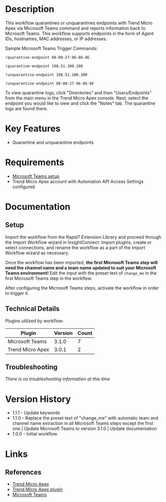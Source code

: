 # Description

This workflow quarantines or unquarantines endpoints with Trend Micro Apex via Microsoft Teams command and reports information back to Microsoft Teams.
This workflow supports endpoints in the form of Agent IDs, hostnames, MAC addresses, or IP addresses.

Sample Microsoft Teams Trigger Commands:

`!quarantine-endpoint 08-00-27-96-86-8E`

`!quarantine-endpoint 198.51.100.100`

`!unquarantine-endpoint 198.51.100.100`

`!unquarantine-endpoint 08-00-27-96-86-8E`

To view quarantine logs, click "Directories" and then "Users/Endpoints" from the main menu in the Trend Micro Apex console.
Next, select the endpoint you would like to view and click the "Notes" tab. The quarantine logs are found there.

# Key Features

* Quarantine and unquarantine endpoints

# Requirements

* [Microsoft Teams setup](https://insightconnect.help.rapid7.com/docs/microsoft-teams)
* Trend Micro Apex account with Automation API Access Settings configured

# Documentation

## Setup

Import the workflow from the Rapid7 Extension Library and proceed through the Import Workflow wizard in InsightConnect. Import plugins, create or select connections, and rename the workflow as a part of the Import Workflow wizard as necessary.

Once the workflow has been imported, **the first Microsoft Teams step will need the channel name and a team name updated to suit your Microsoft Teams environment!** Edit the input with the preset text of `change_me` in the first Microsoft Teams step in the workflow.

After configuring the Microsoft Teams steps, activate the workflow in order to trigger it.
 
## Technical Details

Plugins utilized by workflow:

|Plugin|Version|Count|
|----|----|--------|
|Microsoft Teams|3.1.0|7|
|Trend Micro Apex|3.0.1|2|

## Troubleshooting

_There is no troubleshooting information at this time_

# Version History

* 1.1.1 - Update keywords
* 1.1.0 - Replace the preset text of "change_me" with automatic team and channel name extraction in all Microsoft Teams steps except the first one | Update Microsoft Teams to version 3.1.0 | Update documentation
* 1.0.0 - Initial workflow

# Links

## References

* [Trend Micro Apex](https://www.trendmicro.com/en_us/business/products/user-protection/sps/endpoint.html)
* [Trend Micro Apex plugin](https://extensions.rapid7.com/extension/trendmicro_apex)
* [Microsoft Teams](https://teams.microsoft.com)
